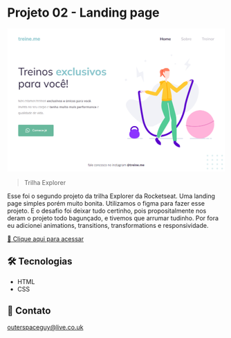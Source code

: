 # Projeto 02 - Landing page 

![preview](./.github/preview.png)

> Trilha Explorer

Esse foi o segundo projeto da trilha Explorer da Rocketseat. Uma landing page simples porém muito bonita. Utilizamos o figma para fazer esse projeto. E o desafio foi deixar tudo certinho, pois propositalmente nos deram o projeto todo bagunçado, e tivemos que arrumar tudinho. Por fora eu adicionei animations, transitions, transformations e responsividade. 

[🔗 Clique aqui para acessar](https://filipesantos07.github.io/Rocketseat-Desafio02-Stage02/)

## 🛠️ Tecnologias

- HTML
- CSS

## 💛 Contato

outerspaceguy@live.co.uk
